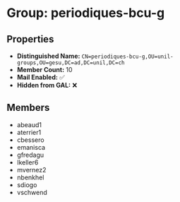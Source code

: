 # Group: periodiques-bcu-g

## Properties

- **Distinguished Name:** `CN=periodiques-bcu-g,OU=unil-groups,OU=gesu,DC=ad,DC=unil,DC=ch`
- **Member Count:** 10
- **Mail Enabled:** ✅
- **Hidden from GAL:** ❌

## Members

- abeaud1
- aterrier1
- cbessero
- emanisca
- gfredagu
- lkeller6
- mvernez2
- nbenkhel
- sdiogo
- vschwend
